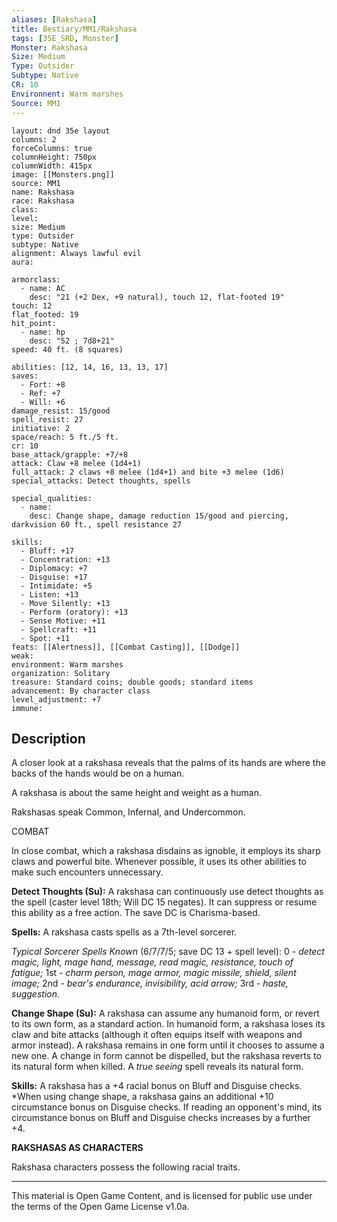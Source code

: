 ```yaml
---
aliases: [Rakshasa]
title: Bestiary/MM1/Rakshasa
tags: [35E_SRD, Monster]
Monster: Rakshasa
Size: Medium
Type: Outsider
Subtype: Native
CR: 10
Environnent: Warm marshes
Source: MM1
---
```


```statblock
layout: dnd 35e layout
columns: 2
forceColumns: true
columnHeight: 750px
columnWidth: 415px
image: [[Monsters.png]]
source: MM1
name: Rakshasa
race: Rakshasa
class: 
level: 
size: Medium
type: Outsider
subtype: Native
alignment: Always lawful evil
aura: 

armorclass:
  - name: AC
    desc: "21 (+2 Dex, +9 natural), touch 12, flat-footed 19"
touch: 12
flat_footed: 19
hit_point:
  - name: hp
    desc: "52 ; 7d8+21"
speed: 40 ft. (8 squares)

abilities: [12, 14, 16, 13, 13, 17]
saves:
  - Fort: +8
  - Ref: +7
  - Will: +6
damage_resist: 15/good
spell_resist: 27
initiative: 2
space/reach: 5 ft./5 ft.
cr: 10
base_attack/grapple: +7/+8
attack: Claw +8 melee (1d4+1)
full_attack: 2 claws +8 melee (1d4+1) and bite +3 melee (1d6)
special_attacks: Detect thoughts, spells

special_qualities:
  - name: 
    desc: Change shape, damage reduction 15/good and piercing, darkvision 60 ft., spell resistance 27

skills:
  - Bluff: +17
  - Concentration: +13
  - Diplomacy: +7
  - Disguise: +17
  - Intimidate: +5
  - Listen: +13
  - Move Silently: +13
  - Perform (oratory): +13
  - Sense Motive: +11
  - Spellcraft: +11
  - Spot: +11
feats: [[Alertness]], [[Combat Casting]], [[Dodge]]
weak: 
environment: Warm marshes
organization: Solitary
treasure: Standard coins; double goods; standard items
advancement: By character class
level_adjustment: +7
immune: 
```

## Description

<p>A closer look at a rakshasa reveals that the palms of its hands are where the backs of the hands would be on a human.</p>
<p>A rakshasa is about the same height and weight as a human.</p>
<p>Rakshasas speak Common, Infernal, and Undercommon.</p>
<p>COMBAT</p>
<p>In close combat, which a rakshasa disdains as ignoble, it employs its sharp claws and powerful bite. Whenever possible, it uses its other abilities to make such encounters unnecessary.</p>
<p>
            <b>Detect Thoughts (Su):</b> A rakshasa can continuously use detect thoughts as the spell (caster level 18th; Will DC 15 negates). It can suppress or resume this ability as a free action. The save DC is Charisma-based.</p>
<p>
            <b>Spells:</b> A rakshasa casts spells as a 7th-level sorcerer.</p>
<p>
            <i>Typical Sorcerer Spells Known</i> (6/7/7/5; save DC 13 + spell level): 0 - <i>detect magic, light, mage hand, message, read magic, resistance, touch of fatigue;</i> 1st -  <i>charm person, mage armor, magic missile, shield, silent image;</i> 2nd - <i>bear's endurance, invisibility, acid arrow;</i> 3rd - <i>haste, suggestion.</i></p>
<p>
            <b>Change Shape (Su):</b> A rakshasa can assume any humanoid form, or revert to its own form, as a standard action. In humanoid form, a rakshasa loses its claw and bite attacks (although it often equips itself with weapons and armor instead). A rakshasa remains in one form until it chooses to assume a new one. A change in form cannot be dispelled, but the rakshasa reverts to its natural form when killed. A <i>true seeing</i> spell reveals its natural form.</p>
<p>
            <b>Skills:</b> A rakshasa has a +4 racial bonus on Bluff and Disguise checks. *When using change shape, a rakshasa gains an additional +10 circumstance bonus on Disguise checks. If reading an opponent's mind, its circumstance bonus on Bluff and Disguise checks increases by a further +4.</p>
<p>
            <b>RAKSHASAS AS CHARACTERS</b>
          </p>
<p>Rakshasa characters possess the following racial traits.</p>

---

This material is Open Game Content, and is licensed for public use under
the terms of the Open Game License v1.0a.
